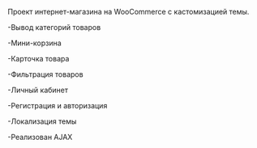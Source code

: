 Проект интернет-магазина на WooCommerce с кастомизацией темы.

-Вывод категорий товаров

-Мини-корзина

-Карточка товара

-Фильтрация товаров

-Личный кабинет

-Регистрация и авторизация

-Локализация темы

-Реализован AJAX
